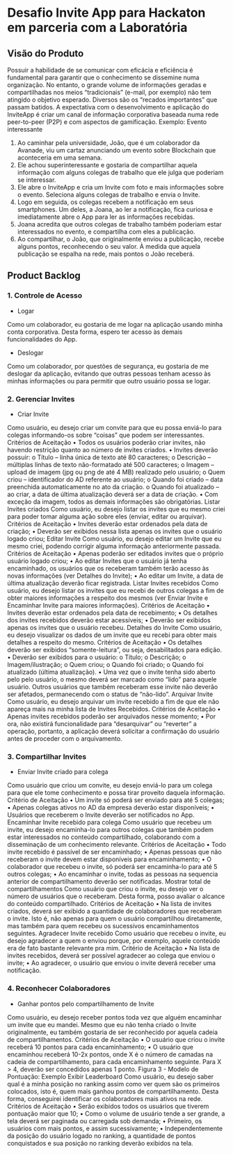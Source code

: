 # Desafio Invite App para Hackaton em parceria com a Laboratória

## Visão do Produto
Possuir a habilidade de se comunicar com eficácia e eficiência é fundamental para garantir que o conhecimento se dissemine numa organização. No entanto, o grande volume de informações geradas e compartilhadas nos meios “tradicionais” (e-mail, por exemplo) não tem atingido o objetivo esperado. Diversos são os “recados importantes” que passam batidos.
A expectativa com o desenvolvimento e aplicação do InviteApp é criar um canal de informação corporativa baseada numa rede peer-to-peer (P2P) e com aspectos de gamificação.
Exemplo: Evento interessante
1) Ao caminhar pela universidade, João, que é um colaborador da Avanade, viu um cartaz anunciando um evento sobre Blockchain que aconteceria em uma semana.
2) Ele achou superinteressante e gostaria de compartilhar aquela informação com alguns colegas de trabalho que ele julga que poderiam se interessar.
3) Ele abre o InviteApp e cria um Invite com foto e mais informações sobre o evento. Seleciona alguns colegas de trabalho e envia o Invite.
4) Logo em seguida, os colegas recebem a notificação em seus smartphones. Um deles, a Joana, ao ler a notificação, fica curiosa e imediatamente abre o App para ler as informações recebidas.
5) Joana acredita que outros colegas de trabalho também poderiam estar interessados no evento, e compartilha com eles a publicação.
6) Ao compartilhar, o João, que originalmente enviou a publicação, recebe alguns pontos, reconhecendo o seu valor. À medida que aquela publicação se espalha na rede, mais pontos o João receberá.

## Product Backlog

### 1. Controle de Acesso
- Logar

Como um colaborador, eu gostaria de me logar na aplicação usando minha conta corporativa. Desta forma,
espero ter acesso às demais funcionalidades do App.
- Deslogar

Como um colaborador, por questões de segurança, eu gostaria de me deslogar da aplicação, evitando que
outras pessoas tenham acesso às minhas informações ou para permitir que outro usuário possa se logar.

### 2. Gerenciar Invites
- Criar Invite

Como usuário, eu desejo criar um convite para que eu possa enviá-lo para colegas informando-os sobre “coisas” que
podem ser interessantes.
Critérios de Aceitação
• Todos os usuários poderão criar invites, não havendo restrição quanto ao número de invites criados.
• Invites deverão possuir:
o Título – linha única de texto até 80 caracteres;
o Descrição – múltiplas linhas de texto não-formatado até 500 caracteres;
o Imagem – upload de imagem (jpg ou png de até 4 MB) realizado pelo usuário;
o Quem criou – identificador do AD referente ao usuário;
o Quando foi criado – data preenchida automaticamente no ato da criação.
o Quando foi atualizado – ao criar, a data de última atualização deverá ser a data de criação.
• Com exceção da imagem, todos as demais informações são obrigatórias.
Listar Invites criados
Como usuário, eu desejo listar os invites que eu mesmo criei para poder tomar alguma ação sobre eles (enviar, editar
ou arquivar).
Critérios de Aceitação
• Invites deverão estar ordenados pela data de criação;
• Deverão ser exibidos nessa lista apenas os invites que o usuário logado criou;
Editar Invite
Como usuário, eu desejo editar um Invite que eu mesmo criei, podendo corrigir alguma informação anteriormente
passada.
Critérios de Aceitação
• Apenas poderão ser editados invites que o próprio usuário logado criou;
• Ao editar Invites que o usuário já tenha encaminhado, os usuários que os receberam também terão acesso às
novas informações (ver Detalhes do Invite);
• Ao editar um Invite, a data de última atualização deverão ficar registrada.
Listar Invites recebidos
Como usuário, eu desejo listar os invites que eu recebi de outros colegas a fim de obter maiores informações a respeito
dos mesmos (ver Enviar Invite e Encaminhar Invite para maiores informações).
Critérios de Aceitação
• Invites deverão estar ordenados pela data de recebimento;
• Os detalhes dos invites recebidos deverão estar acessíveis;
• Deverão ser exibidos apenas os invites que o usuário recebeu.
Detalhes do Invite
Como usuário, eu desejo visualizar os dados de um invite que eu recebi para obter mais detalhes a respeito do mesmo.
Critérios de Aceitação
• Os detalhes deverão ser exibidos “somente-leitura”, ou seja, desabilitados para edição.
• Deverão ser exibidos para o usuário:
o Título;
o Descrição;
o Imagem/ilustração;
o Quem criou;
o Quando foi criado;
o Quando foi atualizado (última atualização).
• Uma vez que o invite tenha sido aberto pelo pelo usuário, o mesmo deverá ser marcado como “lido” para
aquele usuário. Outros usuários que também receberam esse invite não deverão ser afetados, permanecendo
com o status de “não-lido”.
Arquivar Invite
Como usuário, eu desejo arquivar um invite recebido a fim de que ele não apareça mais na minha lista de Invites
Recebidos.
Critérios de Aceitação
• Apenas invites recebidos poderão ser arquivados nesse momento;
• Por ora, não existirá funcionalidade para “desarquivar” ou “reverter” a operação, portanto, a aplicação deverá
solicitar a confirmação do usuário antes de proceder com o arquivamento.

### 3. Compartilhar Invites
- Enviar Invite criado para colega

Como usuário que criou um convite, eu desejo enviá-lo para um colega para que ele tome conhecimento e possa tirar
proveito daquela informação.
Critério de Aceitação
• Um invite só poderá ser enviado para até 5 colegas;
• Apenas colegas ativos no AD da empresa deverão estar disponíveis;
• Usuários que receberem o Invite deverão ser notificados no App.
Encaminhar Invite recebido para colega
Como usuário que recebeu um invite, eu desejo encaminha-lo para outros colegas que também podem estar
interessados no conteúdo compartilhado, colaborando com a disseminação de um conhecimento relevante.
Critérios de Aceitação
• Todo invite recebido é passível de ser encaminhado;
• Apenas pessoas que não receberam o invite devem estar disponíveis para encaminhamento;
• O colaborador que recebeu o invite, só poderá ser encaminha-lo para até 5 outros colegas;
• Ao encaminhar o invite, todas as pessoas na sequencia anterior de compartilhamento deverão ser notificadas.
Mostrar total de compartilhamentos
Como usuário que criou o invite, eu desejo ver o número de usuários que o receberam. Desta forma, posso avaliar o
alcance do conteúdo compartilhado.
Critérios de Aceitação
• Na lista de invites criados, deverá ser exibido a quantidade de colaboradores que receberam o invite. Isto é,
não apenas para quem o usuário compartilhou diretamente, mas também para quem recebeu os sucessivos
encaminhamentos seguintes.
Agradecer Invite recebido
Como usuário que recebeu o invite, eu desejo agradecer a quem o enviou porque, por exemplo, aquele conteúdo era
de fato bastante relevante pra mim.
Critério de Aceitação
• Na lista de invites recebidos, deverá ser possível agradecer ao colega que enviou o invite;
• Ao agradecer, o usuário que enviou o invite deverá receber uma notificação.

### 4. Reconhecer Colaboradores
- Ganhar pontos pelo compartilhamento de Invite

Como usuário, eu desejo receber pontos toda vez que alguém encaminhar um invite que eu mandei. Mesmo que eu
não tenha criado o Invite originalmente, eu também gostaria de ser reconhecido por aquela cadeia de
compartilhamentos.
Critérios de Aceitação
• O usuário que criou o invite receberá 10 pontos para cada encaminhamento;
• O usuário que encaminhou receberá 10-2x pontos, onde X é o número de camadas na cadeia de
compartilhamento, para cada encaminhamento seguinte. Para X > 4, deverão ser concedidos apenas 1 ponto.
Figura 3 - Modelo de Pontuação: Exemplo
Exibir Leaderboard
Como usuário, eu desejo saber qual é a minha posição no ranking assim como ver quem são os primeiros colocados,
isto é, quem mais ganhou pontos de compartilhamento. Desta forma, conseguirei identificar os colaboradores mais
ativos na rede.
Critérios de Aceitação
• Serão exibidos todos os usuários que tiverem pontuação maior que 10;
• Como o volume de usuário tende a ser grande, a tela deverá ser paginada ou carregada sob demanda;
• Primeiro, os usuários com mais pontos, e assim sucessivamente;
• Independentemente da posição do usuário logado no ranking, a quantidade de pontos conquistados e sua
posição no ranking deverão exibidos na tela.
